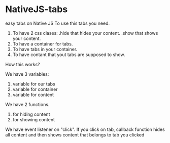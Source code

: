 # NativeJS-tabs
easy tabs on Native JS
To use this tabs you need.
1. To have 2 css clases:
  .hide that hides your content.
  .show that shows your content.
2. To have a container for tabs.
3. To have tabs in your container.
4. To have contant that yout tabs are supposed to show.

How this works?

We have 3 variables:
1. variable for our tabs
2. variable for container
3. variable for content

We have 2 functions.
1. for hiding content
2. for showing content

We have event listener on "click".
If you click on tab, callback function hides all content and then shows content that belongs to tab you clicked 
